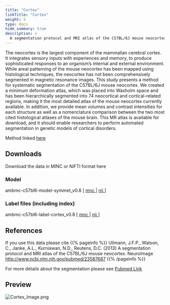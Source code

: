 ```yaml
---
title: "Cortex"
linkTitle: "Cortex"
weight: 5
type: docs
hide_summary: true
description: >
  A segmentation protocol and MRI atlas of the C57BL/6J mouse neocortex
---
```


The neocortex is the largest component of the mammalian cerebral cortex. It integrates sensory inputs with experiences and memory, to produce sophisticated responses to an organism’s internal and external environment. While areal patterning of the mouse neocortex has been mapped using histological techniques, the neocortex has not been comprehensively segmented in magnetic resonance images. This study presents a method for systematic segmentation of the C57BL/6J mouse neocortex. We created a minimum deformation atlas, which was placed into Waxholm space and has been hierarchically segmented into 74 neocortical and cortical-related regions, making it the most detailed atlas of the mouse neocortex currently available. In addition, we provide mean volumes and contrast intensities for each structure as well as a nomenclature comparison between the two most cited histological atlases of the mouse brain. This MR atlas is available for download, and it should enable researchers to perform automated segmentation in genetic models of cortical disorders.

Method linked [here <i class="fas fa-external-link-alt"></i>](/AMBMC/#method)

## Downloads
Download the data in MINC or NiFTI format here
### Model
ambmc-c57bl6-model-symmet_v0.8 [ [mnc <i class="fas fa-download"></i>](/uploads/AMBMC/ambmc-c57bl6-model-symmet_v0.8-mnc.tar.gz) | [nii <i class="fas fa-download"></i>](/uploads/AMBMC/ambmc-c57bl6-model-symmet_v0.8-nii.tar.gz) ]

### Label files (including index)
ambmc-c57bl6-label-cortex_v0.8 [ [mnc <i class="fas fa-download"></i>](/uploads/AMBMC/ambmc-c57bl6-label-cortex_v0.8-mnc.tar.gz) | [nii <i class="fas fa-download"></i>](/uploads/AMBMC/ambmc-c57bl6-label-cortex_v0.8-nii.tar.gz) ]

## References
If you use this data please cite
{{% pageinfo %}}
Ullmann, J.F.P., Watson, C., Janke, A.L., Kurniawan, N.D., Reutens, D.C. (2013) A segmentation protocol and MRI atlas of the C57BL/6J mouse neocortex. NeuroImage http://www.ncbi.nlm.nih.gov/pubmed/23587687
{{% /pageinfo %}}

For more details about the segmentation please see [Pubmed Link <i class="fas fa-external-link-alt"></i>](http://www.ncbi.nlm.nih.gov/pubmed/23587687)

## Preview
![Cortex_Image.png](../Cortex_Image.png)
